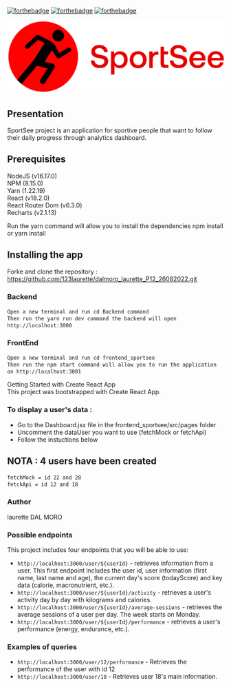 [![forthebadge](https://forthebadge.com/images/badges/validated-html5.svg)](https://forthebadge.com)
[![forthebadge](https://forthebadge.com/images/badges/uses-css.svg)](https://forthebadge.com)
[![forthebadge](https://forthebadge.com/images/badges/made-with-javascript.svg)](https://forthebadge.com)




![logo sportsee](https://github.com/123laurette/dalmoro_laurette_P12_26082022/blob/master/frontend_sportsee/src/assets/logo.png)




## Presentation
SportSee project is an application for sportive people that want to follow their daily progress through analytics dashboard.

## Prerequisites
NodeJS (v16.17.0)  
NPM (8.15.0)  
Yarn (1.22.19)  
React (v18.2.0)   
React Router Dom (v6.3.0)  
Recharts (v2.1.13)  

Run the yarn command will allow you to install the dependencies
npm install or yarn install

## Installing the app
Forke and clone the repository : https://github.com/123laurette/dalmoro_laurette_P12_26082022.git

### Backend 
    Open a new terminal and run cd Backend command  
    Then run the yarn run dev command the backend will open http://localhost:3000

### FrontEnd
    Open a new terminal and run cd frontend_sportsee  
    Then run the npm start command will allow you to run the application on http://localhost:3001


Getting Started with Create React App  
This project was bootstrapped with Create React App.

### To display a user's data :
- Go to the Dashboard.jsx file in the frontend_sportsee/src/pages folder  
- Uncomment the dataUser you want to use (fetchMock or fetchApi)  
- Follow the instuctions below

## NOTA : 4 users have been created
    fetchMock = id 22 and 28
    fetckApi = id 12 and 18


### Author
laurette DAL MORO

### Possible endpoints

This project includes four endpoints that you will be able to use:

- `http://localhost:3000/user/${userId}` - retrieves information from a user. This first endpoint includes the user id, user information (first name, last name and age), the current day's score (todayScore) and key data (calorie, macronutrient, etc.).
- `http://localhost:3000/user/${userId}/activity` - retrieves a user's activity day by day with kilograms and calories.
- `http://localhost:3000/user/${userId}/average-sessions` - retrieves the average sessions of a user per day. The week starts on Monday.
- `http://localhost:3000/user/${userId}/performance` - retrieves a user's performance (energy, endurance, etc.).

### Examples of queries

- `http://localhost:3000/user/12/performance` - Retrieves the performance of the user with id 12
- `http://localhost:3000/user/18` - Retrieves user 18's main information.
